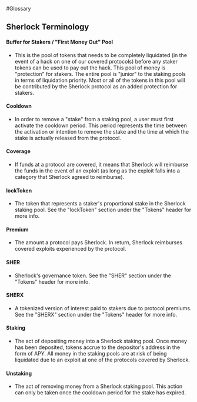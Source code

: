 #Glossary

## Sherlock Terminology

#### Buffer for Stakers / "First Money Out" Pool
- This is the pool of tokens that needs to be completely liquidated (in the event of a hack on one of our covered protocols) before any staker tokens can be used to pay out the hack. This pool of money is "protection" for stakers. The entire pool is "junior" to the staking pools in terms of liquidation priority. Most or all of the tokens in this pool will be contributed by the Sherlock protocol as an added protection for stakers.

#### Cooldown
- In order to remove a "stake" from a staking pool, a user must first activate the cooldown period. This period represents the time between the activation or intention to remove the stake and the time at which the stake is actually released from the protocol.

#### Coverage
- If funds at a protocol are covered, it means that Sherlock will reimburse the funds in the event of an exploit (as long as the exploit falls into a category that Sherlock agreed to reimburse). 

#### lockToken
- The token that represents a staker's proportional stake in the Sherlock staking pool. See the "lockToken" section under the "Tokens" header for more info.

#### Premium
- The amount a protocol pays Sherlock. In return, Sherlock reimburses covered exploits experienced by the protocol.

#### SHER
- Sherlock's governance token. See the "SHER" section under the "Tokens" header for more info.

#### SHERX
- A tokenized version of interest paid to stakers due to protocol premiums. See the "SHERX" section under the "Tokens" header for more info.

#### Staking
- The act of depositing money into a Sherlock staking pool. Once money has been deposited, tokens accrue to the depositor's address in the form of APY. All money in the staking pools are at risk of being liquidated due to an exploit at one of the protocols covered by Sherlock.

#### Unstaking
- The act of removing money from a Sherlock staking pool. This action can only be taken once the cooldown period for the stake has expired.

